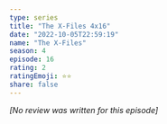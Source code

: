 ```yaml
---
type: series
title: "The X-Files 4x16"
date: "2022-10-05T22:59:19"
name: "The X-Files"
season: 4
episode: 16
rating: 2
ratingEmoji: ⭐️⭐️
share: false
---
```


_[No review was written for this episode]_
